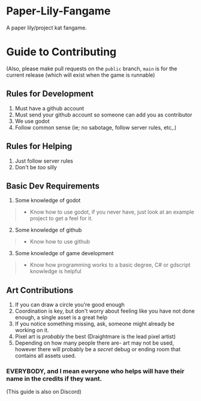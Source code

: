# Paper-Lily-Fangame
A paper lily/project kat fangame.

# Guide to Contributing
(Also, please make pull requests on the `public` branch, `main` is for the current release (which will exist when the game is runnable)

## Rules for Development
1. Must have a github account
2. Must send your github account so someone can add you as contributor
3. We use godot
4. Follow common sense (ie; no sabotage, follow server rules, etc,.)

## Rules for Helping
1. Just follow server rules
2. Don't be *too* silly

## Basic Dev Requirements
1. Some knowledge of godot
> - Know how to use godot, if you never have, just look at an example project to get a feel for it.
2. Some knowledge of github
> - Know how to use github
3. Some knowledge of game development
> - Know how programming works to a basic degree, C# or gdscript knowledge is helpful

## Art Contributions
1. If you can draw a circle you're good enough
2. Coordination is key, but don't worry about feeling like you have not done enough, a single asset is a great help
3. If you notice something missing, ask, someone might already be working on it.
4. Pixel art is *probably* the best (Draightmare is the lead pixel artist)
5. Depending on how many people there are- art may not be used, however there will probably be a *secret* debug or ending room that contains all assets used.

### EVERYBODY, and I mean everyone who helps will have their name in the credits if they want.
(This guide is also on Discord)

